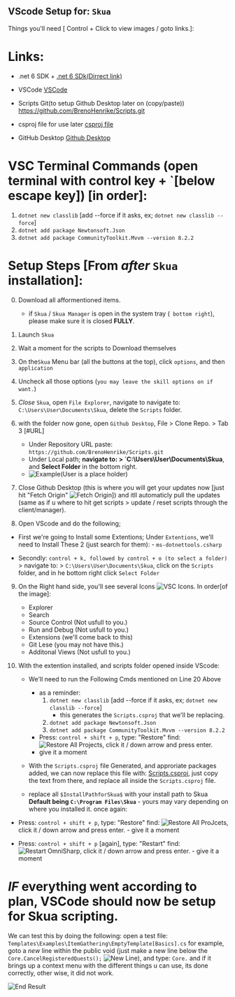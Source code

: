 VScode Setup for: `Skua`
----------------------------
Things you'll need [ Control + Click to view images / goto links.]:

# Links: 

- .net 6 SDK +
[.net 6 SDk(Dirrect link)](https://dotnet.microsoft.com/en-us/download/dotnet/thank-you/sdk-6.0.420-windows-x64-installer)

- VSCode
[VSCode](https://code.visualstudio.com/download)

- Scripts Git(to setup Github Desktop later on (copy/paste))
https://github.com/BrenoHenrike/Scripts.git

- csproj file for use later
[csproj file](https://github.com/wtffidy/shit-yourself/blob/main/Scripts.csproj)

- GitHub Desktop
[Github Desktop](https://desktop.github.com/)


# VSC Terminal Commands (open terminal with control key + `[below escape key]) [in order]:

1. `dotnet new classlib` [add --force if it asks, ex; `dotnet new classlib --force`]
2. `dotnet add package Newtonsoft.Json`
3. `dotnet add package CommunityToolkit.Mvvm --version 8.2.2`


# Setup Steps [From *after* `Skua` installation]:

0. Download all afformentioned items.
    - if `Skua` / `Skua Manager` is open in the system tray (` bottom right`), please make sure it is closed **FULLY**.

1. Launch `Skua`

2. Wait a moment for the scripts to Download themselves

3. On the`Skua` Menu bar (all the buttons at the top), click `options`, and then `application`

4. Uncheck all those options (`you may leave the skill options on if want.`)

5. *Close* `Skua`, open `File Explorer`, navigate to navigate to: `C:\Users\User\Documents\Skua`, delete the `Scripts` folder.

6. with the folder now gone, open `Github Desktop`, File > Clone Repo. > Tab 3 [#URL]
    - Under Repository URL paste: `https://github.com/BrenoHenrike/Scripts.git`
    - Under Local path; **navigate to: > `C:\Users\User\Documents\Skua**, and **Select Folder** in the bottom right.
    - ![Example(*User* is a place holder)](https://i.imgur.com/SP4OBNZ.png) 

7. Close Github Desktop (this is where you will get your updates now [just hit "Fetch Origin" ![Fetch Origin](https://i.imgur.com/J6vMvle.png)]) and itll automaticly pull the updates (same as if u where to hit get scripts > update / reset scripts through the client/manager).

8. Open VScode and do the following;

- First we're going to Install some Extentions;
Under `Extentions`, we'll need to Install These 2 (just search for them):
        - `ms-dotnettools.csharp` 
 
- Secondly: `control + k, followed by control + o (to select a folder)` > navigate to: > `C:\Users\User\Documents\Skua`, click on the `Scripts` folder, and in he bottom right click `Select Folder`

9. On the Right hand side, you'll see several Icons ![VSC Icons](https://i.imgur.com/l5nbsFf.png).
In order[of the image]: 
    - Explorer
    - Search
    - Source Control (Not usfull to you.)
    - Run and Debug (Not usfull to you.)
    - Extensions (we'll come back to this)
    - Git Lese (you may not have this.)
    - Additonal Views (Not usfull to you.)

10. With the extention installed, and scripts folder opened inside VScode:
    - We'll need to run the Following Cmds mentioned on Line 20 Above
        - as a reminder: 
            1. `dotnet new classlib` [add --force if it asks, ex; `dotnet new classlib --force`]
                - this generates the `Scripts.csproj` that we'll be replacing.
            2. `dotnet add package Newtonsoft.Json`
            3. `dotnet add package CommunityToolkit.Mvvm --version 8.2.2`
        - Press: `control + shift + p`, type: "Restore" find: ![Restore All Projects](https://i.imgur.com/yZ3xbzh.png), click it / down arrow and press enter.
        - give it a moment

    - With the `Scripts.csproj` file Generated, and approriate packages added, we can now replace this file with: [Scripts.csproj](https://github.com/wtffidy/shit-yourself/blob/main/Scripts.csproj), just copy the text from there, and replace all inside the `Scripts.csproj` file.
    - replace all `$InstallPathforSkua$` with your install path to Skua **Default being `C:\Program Files\Skua`** - yours may vary depending on where you installed it.
 once again:
 - Press: `control + shift + p`, type: "Restore" find: ![Restore All ProJcets](https://i.imgur.com/yZ3xbzh.png), click it / down arrow and press enter.
        - give it a moment

 - Press: `control + shift + p` [again], type: "Restart" find:   ![Restart OmniSharp](https://i.imgur.com/boCTkJp.png), click it / down arrow and press enter.
        - give it a moment

# *IF* everything went according to plan, VSCode should now be setup for Skua scripting.
We can test this by doing the following:
open a test file: `Templates\Examples\ItemGathering\EmptyTemplate[Basics].cs` for example, goto a *new* line within the public void (just make a new line below the `Core.CancelRegisteredQuests();` ![New Line](https://i.imgur.com/c8hxAUb.png)), and type: `Core.` and if it brings up a context menu with the different things u can use, its done correctly, other wise, it did not work. 

![End Result](https://i.imgur.com/UO5i9Vr.png)
